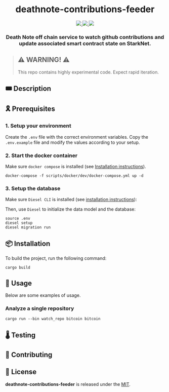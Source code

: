 <div align="center">
  <h1 align="center">deathnote-contributions-feeder</h1>
  <p align="center">
    <a href="https://discord.gg/onlydust">
        <img src="https://img.shields.io/badge/Discord-6666FF?style=for-the-badge&logo=discord&logoColor=white">
    </a>
    <a href="https://twitter.com/intent/follow?screen_name=onlydust_xyz">
        <img src="https://img.shields.io/badge/Twitter-1DA1F2?style=for-the-badge&logo=twitter&logoColor=white">
    </a>
    <a href="https://contributions.onlydust.xyz/">
        <img src="https://img.shields.io/badge/Contribute-6A1B9A?style=for-the-badge&logo=notion&logoColor=white">
    </a>
  </p>
  
  <h3 align="center">Death Note off chain service to watch github contributions and update associated smart contract state on StarkNet.</h3>

</h3>
</div>

> ## ⚠️ WARNING! ⚠️
>
> This repo contains highly experimental code.
> Expect rapid iteration.

## 🎟️ Description

## 🎗️ Prerequisites

### 1. Setup your environment 

Create the `.env` file with the correct environment variables.
Copy the `.env.example` file and modify the values according to your setup.

### 2. Start the docker container
Make sure `docker compose` is installed (see [Installation instructions](https://docs.docker.com/compose/install/)).
```
docker-compose -f scripts/docker/dev/docker-compose.yml up -d
```

### 3. Setup the database
Make sure `Diesel CLI` is installed (see [installation instructions](https://diesel.rs/guides/getting-started)):

Then, use `Diesel` to initialize the data model and the database:
```
source .env
diesel setup
diesel migration run
```
   
## 📦 Installation

To build the project, run the following command:
```
cargo build
```

## 🔬 Usage

Below are some examples of usage.

### Analyze a single repository

```
cargo run --bin watch_repo bitcoin bitcoin 
```

## 🌡️ Testing

## 🫶 Contributing

## 📄 License

**deathnote-contributions-feeder** is released under the [MIT](LICENSE).
